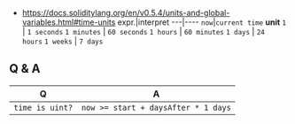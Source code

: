 - https://docs.soliditylang.org/en/v0.5.4/units-and-global-variables.html#time-units
expr.|interpret
---|----
```now```|```current time```
**unit**
```1``` | ```1 seconds```
```1 minutes``` | ```60 seconds```
```1 hours``` | ```60 minutes```
```1 days``` | ```24 hours```
```1 weeks``` | ```7 days```
## Q & A
Q|A
-|-
```time is uint?```|```now >= start + daysAfter * 1 days```